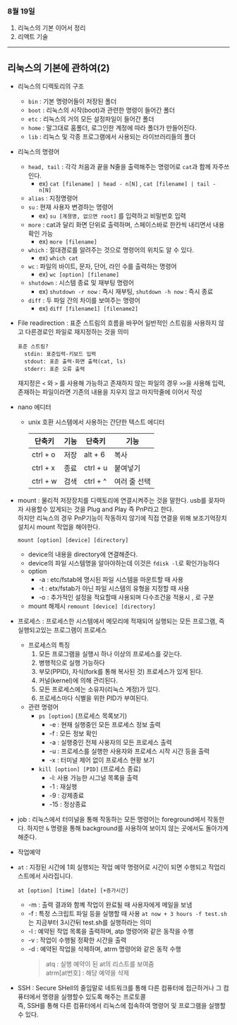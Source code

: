 ### 8월 19일
1. 리눅스의 기본 이어서 정리
1. 리액트 기술

---

## 리눅스의 기본에 관하여(2)

- 리눅스의 디렉토리의 구조 
    - `bin` : 기본 명령어들이 저장된 폴더
    - `boot` : 리눅스의 시작(boot)과 관련한 명령이 들어간 폴더
    - `etc` : 리눅스의 거의 모든 설정파일이 들어간 폴더
    - `home` : 말그대로 홈폴더, 로그인한 계정에 따라 폴더가 만들어진다.
    - `lib` : 리눅스 및 각종 프로그램에서 사용되는 라이브러리들의 폴더

- 리눅스의 명령어
  - `head, tail` : 각각 처음과 끝을 N줄을 출력해주는 명령어로 `cat`과 함께 자주쓰인다.
    - ex) `cat [filename] | head - n[N]` , `cat [filename] | tail - n[N]` 
  - `alias` : 지정명령어
  - `su` : 현재 사용자 변경하는 명령어
    - ex) `su [계졍명, 없으면 root]` 를 입력하고 비밀번호 입력
  - `more` : cat과 달리 화면 단위로 출력하며, 스페이스바로 한칸씩 내리면서 내용확인 가능
    - ex) `more [filename]`
  - `which` : 절대경로를 알려주는 것으로 명령어의 위치도 알 수 있다.
    - ex) `which cat`
  - `wc` : 파일의 바이트, 문자, 단어, 라인 수를 출력하는 명령어
    - ex) `wc [option] [filename]`
  - `shutdown` : 시스템 종료 및 재부팅 명령어
    - ex) `shutdown -r now` : 즉시 재부팅, `shutdown -h now` : 즉시 종료
  - `diff` : 두 파일 간의 차이를 보여주는 명령어
    - ex) `diff [filename1] [filename2]`

- File readirection : 표준 스트림의 흐름을 바꾸어 일반적인 스트림을 사용하지 않고 다른경로인 파일로 재지정하는 것을 의미
  ```
  표준 스트림?
    stdin: 표준입력-키보드 입력
    stdout: 표준 출력-화면 출력(cat, ls)
    stderr: 표준 오류 출력
  ```
   재지정은 `<` 와 `>` 를 사용해 가능하고 존재하지 않는 파일의 경우 `>>`을 사용해 입력, 존재하는 파일이라면 기존의 내용을 지우지 않고 마지막줄에 이어서 작성
- nano 에디터
  - unix 호환 시스템에서 사용하는 간단한 텍스트 에디터<br>
  
    | 단축키 | 기능 |  단축키 | 기능 | 
    |---|---|---|---|
    | ctrl + o | 저장 |alt + 6| 복사|
    | ctrl + x | 종료 |ctrl + u|붙여넣기|
    | ctrl + w | 검색 |ctrl + ^|여러 줄 선택|

- mount : 물리적 저장장치를 디렉토리에 연결시켜주는 것을 말한다. usb를 꽂자마자 사용할수 있게되는 것을  Plug and Play 즉 PnP라고 한다.  
  하지만 리눅스의 경우 PnP기능이 작동하지 않기에 직접 연결을 위해 보조기억장치 설치시 mount 작업을 해야한다.
  ```
  mount [option] [device] [directory]
  ```
  - device의 내용을 directory에 연결해준다.
  - device의 파일 시스템명을 알아야하는데 이것은 `fdisk -l`로 확인가능하다
  - option
    - -a : etc/fstab에 명시된 파일 시스템을 마운트할 때 사용
    -  -t : etx/fstab가 아닌 파일 시스템의 유형을 지정할 때 사용
    -  -o : 추가적인 설정을 적요할때 사용되며 다수조건을 적용시 , 로 구분
   - mount 해제시 `remount [device] [directory]`

- 프로세스 : 프로세스한 시스템에서 메모리에 적재되어 실행되는 모든 프로그램, 즉 실행되고있는 프로그램이 프로세스
   - 프로세스의 특징
      1. 모든 프로그램을 실행시 하나 이상의 프로세스를 갖는다.
      2. 병행적으로 실행 가능하다
      3. 부모(PPID), 자식(fork를 통해 복사된 것) 프로세스가 있게 된다.
      4. 커널(kernel)에 의해 관리된다.
      5. 모든 프로세스에는 소유자(리눅스 계정)가 있다.
      6. 프로세스마다 식별을 위한 PID가 부여된다.
   - 관련 명령어
     - `ps [option]` (프로세스 목록보기)
       - -e : 현재 실행중인 모든 프로세스 정보 출력
       - -f : 모든 정보 확인
       - -a : 실행중인 전체 사용자의 모든 프로세스 출력
       - -u : 프로세스를 실행한 사용자와 프로세스 시작 시간 등을 출력
       - -x : 터미널 제어 없이 프로세스 현황 보기
     - `kill [option] [PID]` (프로세스 종료)
       - -l: 사용 가능한 시그널 목록을 출력
       - -1 : 재실행
       - -9 : 강제종료
       -  -15 : 정상종료
- job : 리눅스에서 터미널을 통해 작동하는 모든 명령어는 foreground에서 작동한다. 하지만 `&` 명령을 통해 background를 사용하여 보이지 않는 곳에서도 돌아가게 해준다.

- 작업예약
- `at` : 지정된 시간에 1회 실행되는 작업 예약 명령어로 시간이 되면 수행되고 작업리스트에서 사라집니다.
  ```
  at [option] [time] [date] [+증가시간]
  ```
    - -m : 출력 결과와 함꼐 작업이 완료될 때 사용자에게 메일을 보냄
    - -f : 특정 스크립트 파일 등을 실행할 때 사용 `at now + 3 hours -f test.sh` 는 지금부터 3시간뒤 test.sh를 실행하라는 의미
    - -l : 예약된 작업 목록을 출력하며, atp 명령어와 같은 동작을 수행
    - -v : 작업이 수행될 정확한 시간을 출력
    - -d : 예약된 작업을 삭제하며, atrm 명령어와 같은 동작 수행
        > atq : 실행 예약이 된 at의 리스트를 보여줌 <br> atrm[at번호] : 해당 예약을 삭제
     
- SSH : Secure SHell의 줄임말로 네트워크를 통해 다른 컴퓨터에 접근하거나 그 컴퓨터에서 명령을 실행할수 있도록 해주는 프로토콜 <br>즉, SSH를 통해 다른 컴퓨터에서 리눅스에 접속하여 명령어 및 프로그램을 실행할 수 있다.